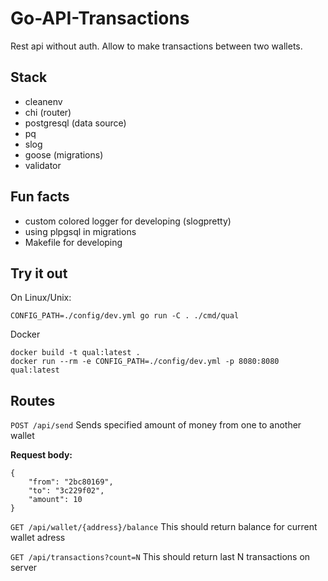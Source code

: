# Go-API-Transactions

Rest api without auth. Allow to make transactions between two wallets.

## Stack

- cleanenv
- chi (router)
- postgresql (data source)
- pq
- slog
- goose (migrations)
- validator

## Fun facts

- custom colored logger for developing (slogpretty)
- using plpgsql in migrations
- Makefile for developing

## Try it out

On Linux/Unix:
```
CONFIG_PATH=./config/dev.yml go run -C . ./cmd/qual
```

Docker
```
docker build -t qual:latest .
docker run --rm -e CONFIG_PATH=./config/dev.yml -p 8080:8080 qual:latest
```

## Routes

`POST /api/send`
Sends specified amount of money from one to another wallet

**Request body:**
```
{
    "from": "2bc80169",
    "to": "3c229f02",
    "amount": 10
}
```

`GET /api/wallet/{address}/balance`
This should return balance for current wallet adress

`GET /api/transactions?count=N`
This should return last N transactions on server

